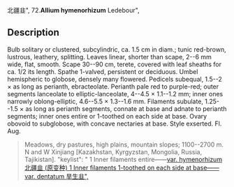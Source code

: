 北疆韭",
72.**Allium hymenorhizum** Ledebour",

## Description
Bulb solitary or clustered, subcylindric, ca. 1.5 cm in diam.; tunic red-brown, lustrous, leathery, splitting. Leaves linear, shorter than scape, 2--6 mm wide, flat, smooth. Scape 30--90 cm, terete, covered with leaf sheaths for ca. 1/2 its length. Spathe 1-valved, persistent or deciduous. Umbel hemispheric to globose, densely many flowered. Pedicels subequal, 1.5--2 × as long as perianth, ebracteolate. Perianth pale red to purple-red; outer segments lanceolate to elliptic-lanceolate, 4--4.5 × 1.1--1.2 mm; inner ones narrowly oblong-elliptic, 4.6--5.5 × 1.3--1.6 mm. Filaments subulate, 1.25--1.5 × as long as perianth segments, connate at base and adnate to perianth segments; inner ones entire or 1-toothed on each side at base. Ovary obovoid to subglobose, with concave nectaries at base. Style exserted. Fl. Aug.

> Meadows, dry pastures, high plains, mountain slopes; 1100--2700 m. N and W Xinjiang [Kazakhstan, Kyrgyzstan, Mongolia, Russia, Tajikistan].
  "keylist": "
1 Inner filaments entire——<a href='/info/Allium hymenorhizum var. hymenorhizum?t=foc'>var. hymenorhizum 北疆韭 (原变种)
1 Inner filaments 1-toothed on each side at base——<a href='/info/Allium hymenorhizum var. dentatum?t=foc'>var. dentatum 旱生韭",
